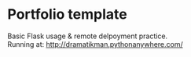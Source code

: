 <h1>Portfolio template</h1>

Basic Flask usage & remote delpoyment practice.<br>
Running at: http://dramatikman.pythonanywhere.com/
